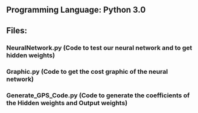 ## Programming Language: Python 3.0
## Files:
### NeuralNetwork.py (Code to test our neural network and to get hidden weights)
### Graphic.py (Code to get the cost graphic of the neural network)
### Generate_GPS_Code.py (Code to generate the coefficients of the Hidden weights and Output weights)

